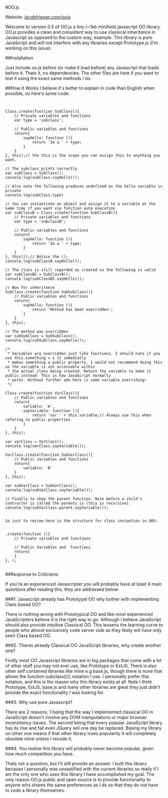 #OO.js

Website: <a href="jacobfriesen.com/oojs">jacobfriesen.com/oojs</a>

Welcome to version 0.5 of OO.js a tiny (~1kb minified) javascript OO library. OO.js provides a clean and consistent way to use classical inheritance in Javascript as opposed to the custom way, example. This library is pure JavaScript and will not interfere with any libraries except Prototype.js (I'm working on this issue).

##Installation

Just include oo.js before (or make it load before) any Javascript that loads before it. Thats it, no dependencies. The other files are here if you want to test it using the exact same methods I do.

##How It Works
I believe it's better to explain in code than English when possible, so here's some code:

<pre><code>

Class.create(function SubClass(){
    // Private variables and functions
    var type = 'subclass';
	
    // Public variables and functions
    return{
        sayHello: function (){
    	    return 'Im a ' + type;
        }
    }
}, this);// the this is the scope you can assign this to anything you want.

// The subclass prints correctly
var subClass = SubClass();
console.log(subClass.sayHello());

// Also note the following produces undefined as the hello variable is private
console.log(subClass.type)

// You can instantiate an object and assign it to a variable at the same time if you want via function auto execution
var subClassB = Class.create(function SubClassB(){
    // Private variables and functions
    var type = 'subclassB';
	
    // Public variables and functions
    return{
        sayHello: function (){
    	    return 'Im a ' + type;
        }
    }
}, this)();// Notice the ();
console.log(subClassB.sayHello());

// The class is still regarded as created so the following is valid
var subClassB2 = SubClassB();
console.log(subClassB2.sayHello());

// Now for inheritance
SubClass.create(function SubSubClass(){
    // Public variables and functions
    return{
        sayHello: function (){
    	    return 'Method has been overridden';
        }
    }
}, this);

// The method was overridden
var subSubClass = SubSubClass();
console.log(subSubClass.sayHello());

/*
 * Variables are overridden just like functions. I should note if you use this.something = x it immediatly
 * makes something a public property. I would not recommend doing this as the variable is not accessable within
 * the actual class being created. Return the variable to make it public instead. This is how JavaScript normally
 * works. Without further ado here is some variable overriding:
 */

Class.create(function VarClass(){
    // Public variables and functions
    return{
        variable: 'A',
        sayVariable: function (){
    	    return 'var ' + this.variable;// Always use this when refering to public properties
        }
    }
}, this);

var varClass = VarClass();
console.log(varClass.sayVariable());

VarClass.create(function SubVarClass(){
    // Public variables and functions
    return{
        variable: 'B'
    }
}, this);

var subVarClass = SubVarClass();
console.log(subVarClass.sayVariable());

// Finally to show the parent function. Note before a child's contructor is called the parents is (this is recursive).
console.log(subVarClass.parent.sayVariable());
		

So just to review here is the structure for class instantion in OOS:


<Parent>.create(function <Child>(){
    // Private variables and functions
	
    // Public Variables and  functions
    return{
    }
}, <Scope>);

</code></pre>
		

##Response to Criticisms

If you're an experienced Javascripter you will probably have at least 4 main questions after reading this, they are addressed below:

###1. Javascript already has Prototypal OO why bother with implementing Class based OO?

There is nothing wrong with Prototypical OO and like most experienced JavaScripters believe it is the right way to go. Although I believe JavaScript should also provide intuitive Classical OO. This lessens the learning curve to people who almost exclusively code server side as they likely will have only seen Class based OO.

###2. Theres already Classical OO JavaScript libraries, why create another one?

Firstly most OO Javascript libraries are in big packages that come with a lot of other stuff you may not ever use, like Prototype or ExtJS. There is also other self contained libraries like mine e.g base.js, though there is none that allows the function subclass(){} notation I use. I personally prefer this notation, and this is the reason why this library exists at all. Note I think Prototype, ExtJS, base.js and many other libraries are great they just didn't provide the exact functionality I was looking for.

###3. Why use pure Javascript?

There are 2 reasons, 1 being that the way I implemented classical OO in JavaScript doesn't involve any DOM manipulations or major browser inconsitency issues. The second being that every popular JavaScript library has its rise and fall even JQuery will one day be replaced. Basing my library on other one means if that other library loses popularity it will completely obsolete mine unless I recode it.

###4. You realize this library will probably never become popular, given how much competition you have.

Thats not a question, but I'll still provide an answer. I built this library because I personally was unsastified with the current libraries so really if I am the only one who uses this library I have accomplished my goal. The only reason OO.js public and open source is to provide functionality to anyone who shares the same preferences as I do so that they do not have to code a library themselves. 
